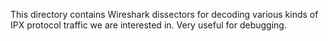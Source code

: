 This directory contains Wireshark dissectors for decoding various kinds of IPX
protocol traffic we are interested in. Very useful for debugging.
